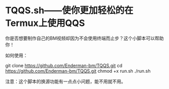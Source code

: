 # TQQS.sh——使你更加轻松的在Termux上使用QQS

你是否想要制作自己的BM视频却因为不会使用终端而止步？这个小脚本可以帮助你！

如何使用：

git clone https://github.com/Enderman-bm/TQQS.git
cd https://github.com/Enderman-bm/TQQS.git
chmod +x run.sh
./run.sh

注意：这个脚本的换源功能有一点点小问题，能不用就不用。
